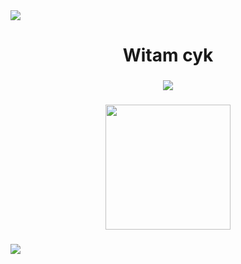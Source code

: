 <div>
  <img style="100%" src="https://capsule-render.vercel.app/api?type=waving&height=100&section=header&reversal=false&fontSize=70&fontColor=FFFFFF&fontAlign=50&fontAlignY=50&stroke=-&descSize=20&descAlign=50&descAlignY=50&color=#"  />
</div>

###

<h1 align="center">Witam cyk</h1>

###

<div align="center">
  <img src="https://count.getloli.com/@:DawidSporek?theme=normal-1&padding=16&offset=0&scale=1.1&align=center&pixelated=1&darkmode=auto"  />
</div>

###



<div align="center">
  <img height="200" src="https://i.imgflip.com/8jpvzc.gif"  />
</div>

###


<div>
  <img style="100%" src="https://capsule-render.vercel.app/api?type=waving&height=100&section=footer&reversal=false&fontSize=70&fontColor=FFFFFF&fontAlign=50&fontAlignY=50&stroke=-&descSize=20&descAlign=50&descAlignY=50&color=#"  />
</div>

###
